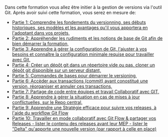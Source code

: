 Dans cette formation vous allez être initier à la gestion de versions via l'outil Git.
Après avoir suivi cette formation, vous serez en mesure de:

- [Partie 1: Comprendre les fondements du versionning, ses débuts historiques, 
  ses modèles et les avantages qu'il vous apportera en l'adoptant dans vos projets,](https://katacoda.com/devopsteam/courses/git/git_formation_part1)
- [Partie 2: Appréhender les rudiments et les notions de base de Git afin de bien
  démarrer la formation,](https://katacoda.com/devopsteam/courses/git/git_formation_part2)
- [Partie 3: Apprendre à gérer la configuration de Git, l'ajuster
  à vos besoins et connaître la configuration minimale requise pour travailler avec Git,](https://katacoda.com/devopsteam/courses/git/git_formation_part3)
- [Partie 4: Créer un dépôt git dans un répertoire vide ou pas, cloner un dépôt
  git disponible sur un serveur distant,](https://katacoda.com/devopsteam/courses/git/git_formation_part4)
- [Partie 5: Commandes de bases pour démarrer le versioning,](https://katacoda.com/devopsteam/courses/git/git_formation_part5)
- [Partie 6: Accèder aux transactions (commit)  ayant conostitué une version, réorganiser et annuler ces transactions,](https://katacoda.com/devopsteam/courses/git/git_formation_part6)
- [Partie 7: Partage de code entre équipes et travail Collaboratif avec GIT,](https://katacoda.com/devopsteam/courses/git/git_formation_part7)
- [Partie 8: Apprendre à gérer la situation en cas de mises à jour conflictuelles, sur le Repo central,](https://katacoda.com/devopsteam/courses/git/git_formation_part8)
- [Partie 9: Apprendre une Stratégie efficace pour suivre vos releases, à l'aide du workflow Git Flow](https://katacoda.com/devopsteam/courses/git/git_formation_part9)
- [Partie 10: Travailler en mode collaboratif avec Git Flow & partager vos Releases - lister le contenu des releases avant leur MEP -
  lister le "Delta" qu'apporte une nouvelle version (par rapport à celle en place)](https://katacoda.com/devopsteam/courses/git/git_formation_part10)
